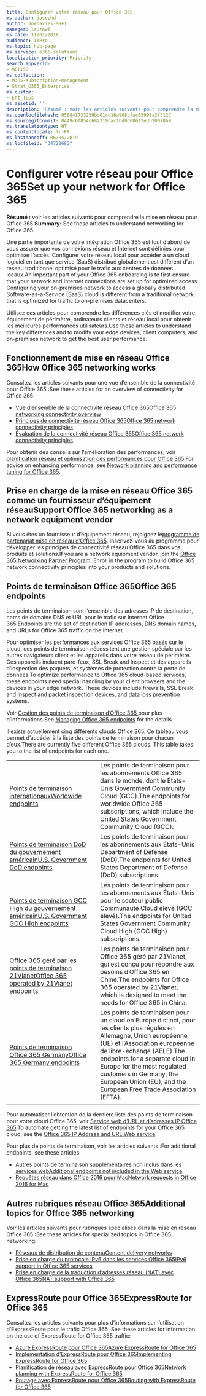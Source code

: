 ```yaml
---
title: Configurer votre réseau pour Office 365
ms.author: josephd
author: JoeDavies-MSFT
manager: laurawi
ms.date: 11/01/2018
audience: ITPro
ms.topic: hub-page
ms.service: o365-solutions
localization_priority: Priority
search.appverid:
- MET150
ms.collection:
- M365-subscription-management
- Strat_O365_Enterprise
ms.custom:
- Ent_TLGs
ms.assetid: ''
description: 'Résumé : Voir les articles suivants pour comprendre la mise en réseau pour Office 365.'
ms.openlocfilehash: 958841733259bd01cd16a908cfac65998a3f3127
ms.sourcegitcommit: 0449c6f854c682719cac1bd0d086f2e3b20078b9
ms.translationtype: HT
ms.contentlocale: fr-FR
ms.lasthandoff: 06/05/2019
ms.locfileid: "34722683"
---
```

# <a name="set-up-your-network-for-office-365"></a><span data-ttu-id="1b479-103">Configurer votre réseau pour Office 365</span><span class="sxs-lookup"><span data-stu-id="1b479-103">Set up your network for Office 365</span></span>

<span data-ttu-id="1b479-104">**Résumé :** voir les articles suivants pour comprendre la mise en réseau pour Office 365.</span><span class="sxs-lookup"><span data-stu-id="1b479-104">**Summary:** See these articles to understand networking for Office 365.</span></span>
  
<span data-ttu-id="1b479-p101">Une partie importante de votre intégration Office 365 est tout d’abord de vous assurer que vos connexions réseau et Internet sont définies pour optimiser l’accès. Configurer votre réseau local pour accéder à un cloud logiciel en tant que service (SaaS) distribué globalement est différent d’un réseau traditionnel optimisé pour le trafic aux centres de données locaux.</span><span class="sxs-lookup"><span data-stu-id="1b479-p101">An important part of your Office 365 onboarding is to first ensure that your network and Internet connections are set up for optimized access. Configuring your on-premises network to access a globally distributed Software-as-a-Service (SaaS) cloud is different from a traditional network that is optimized for traffic to on-premises datacenters.</span></span> 

<span data-ttu-id="1b479-107">Utilisez ces articles pour comprendre les différences clés et modifier votre équipement de périmètre, ordinateurs clients et réseau local pour obtenir les meilleures performances utilisateurs.</span><span class="sxs-lookup"><span data-stu-id="1b479-107">Use these articles to understand the key differences and to modify your  edge devices, client computers, and on-premises network to get the best user performance.</span></span>

## <a name="how-office-365-networking-works"></a><span data-ttu-id="1b479-108">Fonctionnement de mise en réseau Office 365</span><span class="sxs-lookup"><span data-stu-id="1b479-108">How Office 365 networking works</span></span>

<span data-ttu-id="1b479-109">Consultez les articles suivants pour une vue d’ensemble de la connectivité pour Office 365 :</span><span class="sxs-lookup"><span data-stu-id="1b479-109">See these articles for an overview of connectivity for Office 365:</span></span>

- [<span data-ttu-id="1b479-110">Vue d’ensemble de la connectivité réseau Office 365</span><span class="sxs-lookup"><span data-stu-id="1b479-110">Office 365 networking connectivity overview</span></span>](office-365-networking-overview.md)
- [<span data-ttu-id="1b479-111">Principes de connectivité réseau Office 365</span><span class="sxs-lookup"><span data-stu-id="1b479-111">Office 365 network connectivity principles</span></span>](office-365-network-connectivity-principles.md)
- [<span data-ttu-id="1b479-112">Évaluation de la connectivité réseau Office 365</span><span class="sxs-lookup"><span data-stu-id="1b479-112">Office 365 network connectivity principles</span></span>](assessing-network-connectivity.md)

<span data-ttu-id="1b479-113">Pour obtenir des conseils sur l’amélioration des performances, voir [planification réseau et optimisation des performances pour Office 365](network-planning-and-performance.md).</span><span class="sxs-lookup"><span data-stu-id="1b479-113">For advice on enhancing performance, see [Network planning and performance tuning for Office 365](network-planning-and-performance.md).</span></span>

## <a name="support-office-365-networking-as-a-network-equipment-vendor"></a><span data-ttu-id="1b479-114">Prise en charge de la mise en réseau Office 365 comme un fournisseur d’équipement réseau</span><span class="sxs-lookup"><span data-stu-id="1b479-114">Support Office 365 networking as a network equipment vendor</span></span>

<span data-ttu-id="1b479-p102">Si vous êtes un fournisseur d’équipement réseau, rejoignez le[programme de partenariat mise en réseau d’Office 365](office-365-networking-partner-program.md). Inscrivez-vous au programme pour développer les principes de connectivité réseau Office 365 dans vos produits et solutions.</span><span class="sxs-lookup"><span data-stu-id="1b479-p102">If you are a network equipment vendor, join the [Office 365 Networking Partner Program](office-365-networking-partner-program.md). Enroll in the program to build Office 365 network connectivity principles into your products and solutions.</span></span> 

## <a name="office-365-endpoints"></a><span data-ttu-id="1b479-117">Points de terminaison Office 365</span><span class="sxs-lookup"><span data-stu-id="1b479-117">Office 365 endpoints</span></span>

<span data-ttu-id="1b479-118">Les points de terminaison sont l’ensemble des adresses IP de destination, noms de domaine DNS et URL pour le trafic sur Internet Office 365.</span><span class="sxs-lookup"><span data-stu-id="1b479-118">Endpoints are the set of destination IP addresses, DNS domain names, and URLs for Office 365 traffic on the Internet.</span></span> 

<span data-ttu-id="1b479-p103">Pour optimiser les performances aux services Office 365 basés sur le cloud, ces points de terminaison nécessitent une gestion spéciale par les autres navigateurs client et les appareils dans votre réseau de périmètre. Ces appareils incluent pare-feux, SSL Break and Inspect et des appareils d’inspection des paquets, et systèmes de protection contre la perte de données.</span><span class="sxs-lookup"><span data-stu-id="1b479-p103">To optimize performance to Office 365 cloud-based services, these endpoints need special handling by your client browsers and the devices in your edge network. These devices include firewalls, SSL Break and Inspect and packet inspection devices, and data loss prevention systems.</span></span>

<span data-ttu-id="1b479-121">Voir [Gestion des points de terminaison d’Office 365 ](managing-office-365-endpoints.md) pour plus d’informations.</span><span class="sxs-lookup"><span data-stu-id="1b479-121">See [Managing Office 365 endpoints](managing-office-365-endpoints.md) for the details.</span></span>

<span data-ttu-id="1b479-p104">Il existe actuellement cinq différents clouds Office 365. Ce tableau vous permet d’accéder à la liste des points de terminaison pour chacun d’eux.</span><span class="sxs-lookup"><span data-stu-id="1b479-p104">There are currently five different Office 365 clouds. This table takes you to the list of endpoints for each one.</span></span>

|||
|:-------|:-----|
| [<span data-ttu-id="1b479-124">Points de terminaison internationaux</span><span class="sxs-lookup"><span data-stu-id="1b479-124">Worldwide endpoints</span></span>](urls-and-ip-address-ranges.md) | <span data-ttu-id="1b479-125">Les points de terminaison pour les abonnements Office 365 dans le monde, dont le États-Unis Government Community Cloud (GCC).</span><span class="sxs-lookup"><span data-stu-id="1b479-125">The endpoints for worldwide Office 365 subscriptions, which include the United States Government Community Cloud (GCC).</span></span> |
| [<span data-ttu-id="1b479-126">Points de terminaison DoD du gouvernement américain</span><span class="sxs-lookup"><span data-stu-id="1b479-126">U.S. Government DoD endpoints</span></span>](office-365-u-s-government-dod-endpoints.md) | <span data-ttu-id="1b479-127">Les points de terminaison pour les abonnements aux États-Unis Department of Defense (DoD).</span><span class="sxs-lookup"><span data-stu-id="1b479-127">The endpoints for United States Department of Defense (DoD) subscriptions.</span></span> |
| [<span data-ttu-id="1b479-128">Points de terminaison GCC High du gouvernement américain</span><span class="sxs-lookup"><span data-stu-id="1b479-128">U.S. Government GCC High endpoints</span></span>](office-365-u-s-government-gcc-high-endpoints.md) | <span data-ttu-id="1b479-129">Les points de terminaison pour les abonnements aux États-Unis pour le secteur public Communauté Cloud élevé (GCC élevé).</span><span class="sxs-lookup"><span data-stu-id="1b479-129">The endpoints for United States Government Community Cloud High (GCC High) subscriptions.</span></span> |
| [<span data-ttu-id="1b479-130">Office 365 géré par les points de terminaison 21Vianet</span><span class="sxs-lookup"><span data-stu-id="1b479-130">Office 365 operated by 21Vianet endpoints</span></span>](urls-and-ip-address-ranges-21vianet.md) | <span data-ttu-id="1b479-131">Les points de terminaison pour Office 365 géré par 21Vianet, qui est conçu pour répondre aux besoins d’Office 365 en Chine.</span><span class="sxs-lookup"><span data-stu-id="1b479-131">The endpoints for Office 365 operated by 21Vianet, which is designed to meet the needs for Office 365 in China.</span></span> |
| [<span data-ttu-id="1b479-132">Points de terminaison Office 365 Germany</span><span class="sxs-lookup"><span data-stu-id="1b479-132">Office 365 Germany endpoints</span></span>](office-365-germany-endpoints.md) | <span data-ttu-id="1b479-133">Les points de terminaison pour un cloud en Europe distinct, pour les clients plus régulés en Allemagne, Union européenne (UE) et l’Association européenne de libre-échange (AELE).</span><span class="sxs-lookup"><span data-stu-id="1b479-133">The endpoints for a separate cloud in Europe for the most regulated customers in Germany, the European Union (EU), and the European Free Trade Association (EFTA).</span></span> |
|||

<span data-ttu-id="1b479-134">Pour automatiser l’obtention de la dernière liste des points de terminaison pour votre cloud Office 365, voir [Service web d’URL et d’adresses IP Office 365](office-365-ip-web-service.md).</span><span class="sxs-lookup"><span data-stu-id="1b479-134">To automate getting the latest list of endpoints for your Office 365 cloud, see the [Office 365 IP Address and URL Web service](office-365-ip-web-service.md).</span></span>

<span data-ttu-id="1b479-135">Pour plus de points de terminaison, voir les articles suivants :</span><span class="sxs-lookup"><span data-stu-id="1b479-135">For additional endpoints, see these articles:</span></span>

- [<span data-ttu-id="1b479-136">Autres points de terminaison supplémentaires non inclus dans les services web</span><span class="sxs-lookup"><span data-stu-id="1b479-136">Additional endpoints not included in the Web service</span></span>](additional-office365-ip-addresses-and-urls.md)
- [<span data-ttu-id="1b479-137">Requêtes réseau dans Office 2016 pour Mac</span><span class="sxs-lookup"><span data-stu-id="1b479-137">Network requests in Office 2016 for Mac</span></span>](network-requests-in-office-2016-for-mac.md)


## <a name="additional-topics-for-office-365-networking"></a><span data-ttu-id="1b479-138">Autres rubriques réseau Office 365</span><span class="sxs-lookup"><span data-stu-id="1b479-138">Additional topics for Office 365 networking</span></span>

<span data-ttu-id="1b479-139">Voir les articles suivants pour rubriques spécialisés dans la mise en réseau Office 365 :</span><span class="sxs-lookup"><span data-stu-id="1b479-139">See these articles for specialized topics in Office 365 networking:</span></span>

- [<span data-ttu-id="1b479-140">Réseaux de distribution de contenu</span><span class="sxs-lookup"><span data-stu-id="1b479-140">Content delivery networks</span></span>](content-delivery-networks.md)
- [<span data-ttu-id="1b479-141">Prise en charge du protocole IPv6 dans les services Office 365</span><span class="sxs-lookup"><span data-stu-id="1b479-141">IPv6 support in Office 365 services</span></span>](ipv6-support.md)
- [<span data-ttu-id="1b479-142">Prise en charge de la traduction d’adresses réseau (NAT) avec Office 365</span><span class="sxs-lookup"><span data-stu-id="1b479-142">NAT support with Office 365</span></span>](nat-support-with-office-365.md)

## <a name="expressroute-for-office-365"></a><span data-ttu-id="1b479-143">ExpressRoute pour Office 365</span><span class="sxs-lookup"><span data-stu-id="1b479-143">ExpressRoute for Office 365</span></span>

<span data-ttu-id="1b479-144">Consultez les articles suivants pour plus d’informations sur l’utilisation d’ExpressRoute pour le trafic Office 365 :</span><span class="sxs-lookup"><span data-stu-id="1b479-144">See these articles for information on the use of ExpressRoute for Office 365 traffic:</span></span>

- [<span data-ttu-id="1b479-145">Azure ExpressRoute pour Office 365</span><span class="sxs-lookup"><span data-stu-id="1b479-145">Azure ExpressRoute for Office 365</span></span>](azure-expressroute.md)
- [<span data-ttu-id="1b479-146">Implémentation d’ExpressRoute pour Office 365</span><span class="sxs-lookup"><span data-stu-id="1b479-146">Implementing ExpressRoute for Office 365</span></span>](implementing-expressroute.md)
- [<span data-ttu-id="1b479-147">Planification de réseau avec ExpressRoute pour Office 365</span><span class="sxs-lookup"><span data-stu-id="1b479-147">Network planning with ExpressRoute for Office 365</span></span>](network-planning-with-expressroute.md)
- [<span data-ttu-id="1b479-148">Routage avec ExpressRoute pour Office 365</span><span class="sxs-lookup"><span data-stu-id="1b479-148">Routing with ExpressRoute for Office 365</span></span>](routing-with-expressroute.md)

